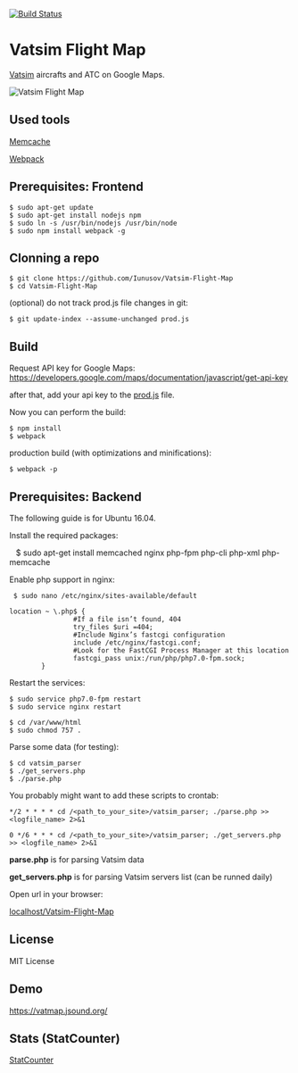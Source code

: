 [![Build Status](https://travis-ci.org/Iunusov/Vatsim-Flight-Map.svg?branch=master)](https://travis-ci.org/Iunusov/Vatsim-Flight-Map)

# Vatsim Flight Map
[Vatsim](https://wikipedia.org/wiki/VATSIM) aircrafts and ATC on Google Maps.

![Vatsim Flight Map](https://raw.githubusercontent.com/Iunusov/Vatsim-Flight-Map/master/img/mobileview.png "Vatsim Flight Map")

## Used tools
[Memcache](http://php.net/manual/ru/book.memcache.php)

[Webpack](https://webpack.github.io/docs/tutorials/getting-started/)

## Prerequisites: Frontend

    $ sudo apt-get update
    $ sudo apt-get install nodejs npm
    $ sudo ln -s /usr/bin/nodejs /usr/bin/node
    $ sudo npm install webpack -g

## Clonning a repo

    $ git clone https://github.com/Iunusov/Vatsim-Flight-Map
    $ cd Vatsim-Flight-Map

(optional) do not track prod.js file changes in git:

    $ git update-index --assume-unchanged prod.js

## Build

Request API key for Google Maps:
https://developers.google.com/maps/documentation/javascript/get-api-key

after that, add your api key to the [prod.js](https://github.com/Iunusov/Vatsim-Flight-Map/blob/master/prod.js) file.

Now you can perform the build:

    $ npm install
    $ webpack

production build (with optimizations and minifications):

    $ webpack -p

## Prerequisites: Backend

The following guide is for Ubuntu 16.04.

Install the required packages:

    $ sudo apt-get install memcached nginx php-fpm php-cli php-xml php-memcache

Enable php support in nginx:

     $ sudo nano /etc/nginx/sites-available/default

```
location ~ \.php$ {
                #If a file isn’t found, 404
                try_files $uri =404;
                #Include Nginx’s fastcgi configuration
                include /etc/nginx/fastcgi.conf;
                #Look for the FastCGI Process Manager at this location
                fastcgi_pass unix:/run/php/php7.0-fpm.sock;
        }
```

Restart the services:

    $ sudo service php7.0-fpm restart
    $ sudo service nginx restart
    
    $ cd /var/www/html
    $ sudo chmod 757 .

Parse some data (for testing):

    $ cd vatsim_parser
    $ ./get_servers.php
    $ ./parse.php

You probably might want to add these scripts to crontab:
```
*/2 * * * * cd /<path_to_your_site>/vatsim_parser; ./parse.php >> <logfile_name> 2>&1

0 */6 * * * cd /<path_to_your_site>/vatsim_parser; ./get_servers.php >> <logfile_name> 2>&1
```
**parse.php** is for parsing Vatsim data

**get_servers.php** is for parsing Vatsim servers list (can be runned daily)

Open url in your browser:

[localhost/Vatsim-Flight-Map](http://localhost/Vatsim-Flight-Map)

## License

MIT License

## Demo

https://vatmap.jsound.org/

## Stats (StatCounter)

[StatCounter](http://statcounter.com/p10266561/summary/?guest=1)



